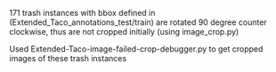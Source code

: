 171 trash instances with bbox defined in (Extended_Taco_annotations_test/train) are rotated 90 degree counter clockwise, thus are not cropped initially (using image_crop.py)

Used Extended-Taco-image-failed-crop-debugger.py to get cropped images of these trash instances
